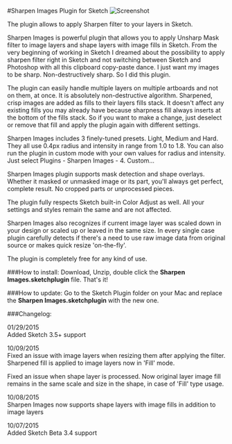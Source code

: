
#Sharpen Images Plugin for Sketch
![Screenshot](http://i.imgur.com/5vopqvq.png)

The plugin allows to apply Sharpen filter to your layers in Sketch.

Sharpen Images is powerful plugin that allows you to apply Unsharp Mask filter to image layers and shape layers with image fills in Sketch.
From the very beginning of working in Sketch I dreamed about the possibility to apply sharpen filter right in Sketch and not switching between Sketch and Photoshop with all this clipboard copy-paste dance. I just want my images to be sharp. Non-destructively sharp. So I did this plugin.

The plugin can easily handle multiple layers on multiple artboards and not on them, at once. It is absolutely non-destructive algorithm. Sharpened, crisp images are added as fills to their layers fills stack. It doesn't affect any existing fills you may already have because sharpness fill always inserts at the bottom of the fills stack. So if you want to make a change, just deselect or remove that fill and apply the plugin again with different settings.

Sharpen Images includes 3 finely-tuned presets. Light, Medium and Hard. They all use 0.4px radius and intensity in range from 1.0 to 1.8. You can also run the plugin in custom mode with your own values for radius and intensity. Just select Plugins - Sharpen Images - 4. Custom...

Sharpen Images plugin supports mask detection and shape overlays. Whether it masked or unmasked image or its part, you'll always get perfect, complete result. No cropped parts or unprocessed pieces. 

The plugin fully respects Sketch built-in Color Adjust as well. All your settings and styles remain the same and are not affected.

Sharpen Images also recognizes if current image layer was scaled down in your design or scaled up or leaved in the same size. In every single case plugin carefully detects if there's a need to use raw image data from original source or makes quick resize 'on-the-fly'.

The plugin is completely free for any kind of use. 

###How to install:
Download, Unzip, double click the <b>Sharpen Images.sketchplugin</b> file. That's it!

###How to update:
Go to the Sketch Plugin folder on your Mac and replace the <b>Sharpen Images.sketchplugin</b> with the new one.

###Changelog:

01/29/2015<br>
Added Sketch 3.5+ support

10/09/2015<br>
Fixed an issue with image layers when resizing them after applying the filter. Sharpened fill is applied to image layers now in 'Fill' mode.

Fixed an issue when shape layer is processed. Now original layer image fill remains in the same scale and size in the shape, in case of 'Fill' type usage.

10/08/2015<br>
Sharpen Images now supports shape layers with image fills in addition to image layers

10/07/2015<br>
Added Sketch Beta 3.4 support
